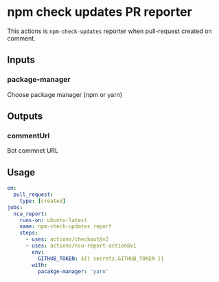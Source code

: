 # npm check updates PR reporter
This actions is `npm-check-updates` reporter when pull-request created on comment.

## Inputs
### package-manager
Choose package manager (npm or yarn)

## Outputs
### commentUrl
Bot commnet URL

## Usage

```yaml
on:
  pull_request:
    type: [created]
jobs:
  ncu_report:
    runs-on: ubuntu-latest
    name: npm-check-updates report
    steps:
      - uses: actions/checkout@v2
      - uses: actions/ncu-report-action@v1
        env:
          GITHUB_TOKEN: ${{ secrets.GITHUB_TOKEN }}
        with:
          pacakge-manager: 'yarn'
```